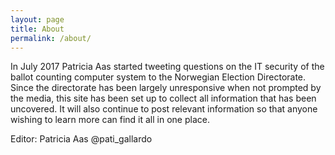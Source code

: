 ```yaml
---
layout: page
title: About
permalink: /about/
---
```


In July 2017 Patricia Aas started tweeting questions on the IT security of the ballot counting computer system to the Norwegian Election Directorate. Since the directorate has been largely unresponsive when not prompted by the media, this site has been set up to collect all information that has been uncovered. It will also continue to post relevant information so that anyone wishing to learn more can find it all in one place.

Editor: Patricia Aas @pati_gallardo

